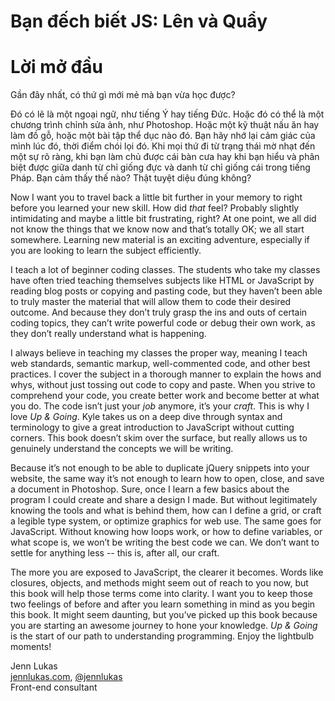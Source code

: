 # Bạn đếch biết JS: Lên và Quẩy
# Lời mở đầu 

Gần đây nhất, có thứ gì mới mẻ mà bạn vừa học được?

Đó có lẽ là một ngoại ngữ, như tiếng Ý hay tiếng Đức. Hoặc đó có thể là một chương trình chỉnh sửa ảnh, như Photoshop. Hoặc một kỹ thuật nấu ăn hay làm đồ gỗ, hoặc một bài tập thể dục nào đó. Bạn hãy nhớ lại cảm giác của mình lúc đó, thời điểm chói lọi đó. Khi mọi thứ đi từ trạng thái mờ nhạt đến một sự rõ ràng, khi bạn làm chủ được cái bàn cưa hay khi bạn hiểu và phân biệt được giữa danh từ chỉ giống đực và danh từ chỉ giống cái trong tiếng Pháp. Bạn cảm thấy thế nào? Thật tuyệt diệu đúng không?

Now I want you to travel back a little bit further in your memory to right before you learned your new skill. How did *that* feel? Probably slightly intimidating and maybe a little bit frustrating, right? At one point, we all did not know the things that we know now and that’s totally OK; we all start somewhere. Learning new material is an exciting adventure, especially if you are looking to learn the subject efficiently.

I teach a lot of beginner coding classes. The students who take my classes have often tried teaching themselves subjects like HTML or JavaScript by reading blog posts or copying and pasting code, but they haven’t been able to truly master the material that will allow them to code their desired outcome. And because they don’t truly grasp the ins and outs of certain coding topics, they can’t write powerful code or debug their own work, as they don’t really understand what is happening.

I always believe in teaching my classes the proper way, meaning I teach web standards, semantic markup, well-commented code, and other best practices. I cover the subject in a thorough manner to explain the hows and whys, without just tossing out code to copy and paste. When you strive to comprehend your code, you create better work and become better at what you do. The code isn’t just your *job* anymore, it’s your *craft*. This is why I love *Up & Going*. Kyle takes us on a deep dive through syntax and terminology to give a great introduction to JavaScript without cutting corners. This book doesn’t skim over the surface, but really allows us to genuinely understand the concepts we will be writing.

Because it’s not enough to be able to duplicate jQuery snippets into your website, the same way it’s not enough to learn how to open, close, and save a document in Photoshop. Sure, once I learn a few basics about the program I could create and share a design I made. But without legitimately knowing the tools and what is behind them, how can I define a grid, or craft a legible type system, or optimize graphics for web use. The same goes for JavaScript. Without knowing how loops work, or how to define variables, or what scope is, we won’t be writing the best code we can. We don’t want to settle for anything less -- this is, after all, our craft.

The more you are exposed to JavaScript, the clearer it becomes. Words like closures, objects, and methods might seem out of reach to you now, but this book will help those terms come into clarity. I want you to keep those two feelings of before and after you learn something in mind as you begin this book. It might seem daunting, but you’ve picked up this book because you are starting an awesome journey to hone your knowledge. *Up & Going* is the start of our path to understanding programming. Enjoy the lightbulb moments!

Jenn Lukas<br>
[jennlukas.com](http://jennlukas.com/), [@jennlukas](https://twitter.com/jennlukas)<br>
Front-end consultant
